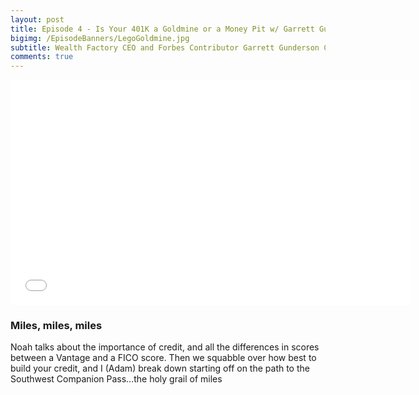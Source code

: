 ```yaml
---
layout: post
title: Episode 4 - Is Your 401K a Goldmine or a Money Pit w/ Garrett Gunderson
bigimg: /EpisodeBanners/LegoGoldmine.jpg
subtitle: Wealth Factory CEO and Forbes Contributor Garrett Gunderson Comes On To Deep Dive into the Relative Worth of a 401K
comments: true
---
```



<iframe style="border: none" src="//html5-player.libsyn.com/embed/episode/id/5183719/height/360/width/640/theme/standard/autonext/no/thumbnail/yes/autoplay/no/preload/no/no_addthis/no/direction/backward/" height="360" width="640" scrolling="no"  allowfullscreen webkitallowfullscreen mozallowfullscreen oallowfullscreen msallowfullscreen></iframe>

### Miles, miles, miles

Noah talks about the importance of credit, and all the differences in scores between a Vantage and a FICO score. Then we squabble over how best to build your credit, and I (Adam) break down starting off on the path to the Southwest Companion Pass...the holy grail of miles

